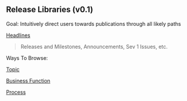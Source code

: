 ## Release Libraries (v0.1)

Goal: Intuitively direct users towards publications through all likely paths

[Headlines](https://jbarretta.github.io/mockup/headlines.html)
> Releases and Milestones, Announcements, Sev 1 Issues, etc.

Ways To Browse:

[Topic](https://jbarretta.github.io/mockup/topic.html)

[Business Function](https://jbarretta.github.io/mockup/function.html)

[Process](https://jbarretta.github.io/mockup/process.html)

<!---

#You can use the [editor on GitHub](https://github.com/JBarretta/mockup/edit/master/README.md) to maintain and preview the #content for your website in Markdown files.

Whenever you commit to this repository, GitHub Pages will run [Jekyll](https://jekyllrb.com/) to rebuild the pages in your site, from the content in your Markdown files.

### Markdown

Markdown is a lightweight and easy-to-use syntax for styling your writing. It includes conventions for

```markdown
Syntax highlighted code block

# Header 1
## Header 2
### Header 3

- Bulleted
- List

1. Numbered
2. List

**Bold** and _Italic_ and `Code` text

[Link](url) and ![Image](src)
```

For more details see [GitHub Flavored Markdown](https://guides.github.com/features/mastering-markdown/).

### Jekyll Themes

Your Pages site will use the layout and styles from the Jekyll theme you have selected in your [repository settings](https://github.com/JBarretta/mockup/settings). The name of this theme is saved in the Jekyll `_config.yml` configuration file.

### Support or Contact

Having trouble with Pages? Check out our [documentation](https://help.github.com/categories/github-pages-basics/) or [contact support](https://github.com/contact) and we’ll help you sort it out.

--->
